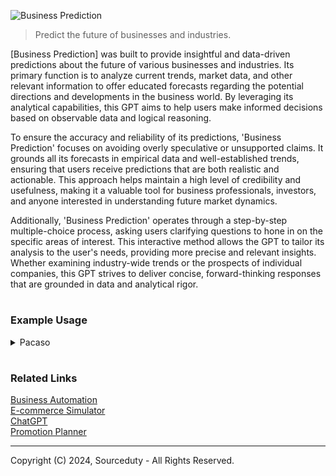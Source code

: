 ![Business Prediction](https://github.com/user-attachments/assets/c39c98fb-2ef0-4eb3-a38c-624a5f655029)

> Predict the future of businesses and industries.

[Business Prediction] was built to provide insightful and data-driven predictions about the future of various businesses and industries. Its primary function is to analyze current trends, market data, and other relevant information to offer educated forecasts regarding the potential directions and developments in the business world. By leveraging its analytical capabilities, this GPT aims to help users make informed decisions based on observable data and logical reasoning.

To ensure the accuracy and reliability of its predictions, 'Business Prediction' focuses on avoiding overly speculative or unsupported claims. It grounds all its forecasts in empirical data and well-established trends, ensuring that users receive predictions that are both realistic and actionable. This approach helps maintain a high level of credibility and usefulness, making it a valuable tool for business professionals, investors, and anyone interested in understanding future market dynamics.

Additionally, 'Business Prediction' operates through a step-by-step multiple-choice process, asking users clarifying questions to hone in on the specific areas of interest. This interactive method allows the GPT to tailor its analysis to the user's needs, providing more precise and relevant insights. Whether examining industry-wide trends or the prospects of individual companies, this GPT strives to deliver concise, forward-thinking responses that are grounded in data and analytical rigor.

#
### Example Usage

<details><summary>Pacaso</summary>
<br>

![Pacaso](https://github.com/user-attachments/assets/e4cf5092-78ce-4b23-800a-1ca967c72935)

## Business Prediction: Pacaso

**Overview:**
Pacaso is a real estate platform that specializes in co-ownership of luxury second homes. It allows multiple buyers to purchase shares in a single property, making high-end real estate more accessible.

**Current Trends:**
1. **Increased Demand for Second Homes:** The pandemic has driven interest in secondary residences as remote work becomes more common.
2. **Fractional Ownership Popularity:** More consumers are looking for flexible ownership models, making fractional ownership appealing.
3. **Luxury Real Estate Growth:** The luxury real estate market continues to grow, with high demand in desirable locations.

**Market Data:**
- **Revenue Growth:** Pacaso has reported significant revenue increases year-over-year, driven by the expanding customer base.
- **Funding Rounds:** Recent funding rounds have raised substantial capital, indicating strong investor confidence.
- **Geographic Expansion:** The company is rapidly expanding into new markets both domestically and internationally.

**Predictions:**
1. **Continued Expansion:** Pacaso is likely to expand its market presence, targeting high-demand vacation destinations and urban markets globally.
2. **Technological Advancements:** Integration of advanced technology to streamline the buying process, enhance customer experience, and manage properties efficiently.
3. **Regulatory Challenges:** Potential regulatory hurdles as more regions implement stricter rules on fractional ownership and real estate transactions.
4. **Increased Competition:** As the market for fractional ownership grows, more competitors are expected to enter the space, potentially driving innovation and price adjustments.

**Strategic Recommendations:**
1. **Enhance Customer Experience:** Invest in technology to provide seamless and transparent transactions.
2. **Diversify Property Portfolio:** Include a variety of property types and locations to attract a broader audience.
3. **Build Partnerships:** Collaborate with local real estate agents, property managers, and financial institutions to strengthen market position.
4. **Monitor Regulations:** Stay ahead of regulatory changes and adapt business practices accordingly to mitigate risks.

**Conclusion:**
Pacaso is positioned for significant growth in the luxury real estate market through its innovative co-ownership model. By continuing to expand geographically, leveraging technology, and navigating regulatory landscapes, Pacaso can sustain its momentum and capitalize on emerging market opportunities.

<br>
</details>

#
### Related Links

[Business Automation](https://chat.openai.com/g/g-Y2GamnRIL-business-automation)
<br>
[E-commerce Simulator](https://chatgpt.com/g/g-OzfrZnCTe-e-commerce-simulator)
<br>
[ChatGPT](https://github.com/sourceduty/ChatGPT)
<br>
[Promotion Planner](https://github.com/sourceduty/Promotion_Planner)

***
Copyright (C) 2024, Sourceduty - All Rights Reserved.
